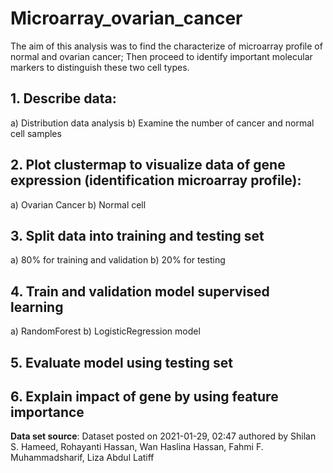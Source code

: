 # Microarray_ovarian_cancer
The aim of this analysis was to find the characterize of microarray profile of normal and ovarian cancer; Then proceed to identify important molecular markers to distinguish these two cell types.
## 1. Describe data:
a) Distribution data analysis
b) Examine the number of cancer and normal cell samples
## 2. Plot clustermap to visualize data of gene expression (identification microarray profile):
   a) Ovarian Cancer 
   b) Normal cell
## 3. Split data into training and testing set
   a) 80% for training and validation
   b) 20% for testing
## 4. Train and validation model supervised learning
   a) RandomForest 
   b) LogisticRegression model
## 5. Evaluate model using testing set
## 6. Explain impact of gene by using feature importance
   
**Data set source**: Dataset posted on 2021-01-29, 02:47 authored by Shilan S. Hameed, Rohayanti Hassan, Wan Haslina Hassan, Fahmi F. Muhammadsharif, Liza Abdul Latiff
